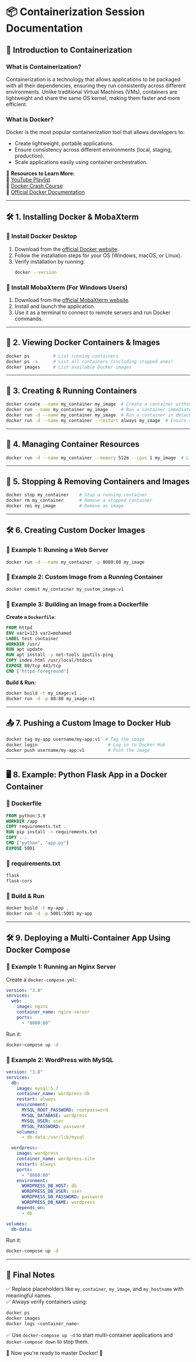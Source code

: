 # **📦 Containerization Session Documentation**

## **🔹 Introduction to Containerization**

### **What is Containerization?**
Containerization is a technology that allows applications to be packaged with all their dependencies, ensuring they run consistently across different environments. Unlike traditional Virtual Machines (VMs), containers are lightweight and share the same OS kernel, making them faster and more efficient.

### **What is Docker?**
Docker is the most popular containerization tool that allows developers to:
- Create lightweight, portable applications.
- Ensure consistency across different environments (local, staging, production).
- Scale applications easily using container orchestration.

🔗 **Resources to Learn More:**  
🎥 [YouTube Playlist](https://youtube.com/playlist?list=PLX1bW_GeBRhDkTf_jbdvBbkHs2LCWVeXZ&si=ByWj8P6tPSrc_8vl)  
🎥 [Docker Crash Course](https://youtu.be/PrusdhS2lmo?si=oSnMwzFONzGkGLEj)  
📜 [Official Docker Documentation](https://docs.docker.com/)  

---

## **🛠️ 1. Installing Docker & MobaXterm**

### **🔹 Install Docker Desktop**
1. Download from the [official Docker website](https://www.docker.com/products/docker-desktop/).
2. Follow the installation steps for your OS (Windows, macOS, or Linux).
3. Verify installation by running:
   ```bash
   docker --version
   ```

### **🔹 Install MobaXterm (For Windows Users)**
1. Download from the [official MobaXterm website](https://mobaxterm.mobatek.net/download.html).
2. Install and launch the application.
3. Use it as a terminal to connect to remote servers and run Docker commands.

---

## **🔹 2. Viewing Docker Containers & Images**
```bash
docker ps         # List running containers  
docker ps -a      # List all containers (including stopped ones)  
docker images     # List available Docker images  
```

---

## **🚀 3. Creating & Running Containers**
```bash
docker create --name my_container my_image  # Create a container without starting it  
docker run --name my_container my_image     # Run a container immediately  
docker run -d --name my_container my_image  # Run a container in detached mode  
docker run -d --name my_container --restart always my_image  # Ensure the container restarts after reboot  
```

---

## **🔹 4. Managing Container Resources**
```bash
docker run -d --name my_container --memory 512m --cpus 1 my_image  # Limit memory & CPU usage  
```

---

## **🛑 5. Stopping & Removing Containers and Images**
```bash
docker stop my_container    # Stop a running container  
docker rm my_container      # Remove a stopped container  
docker rmi my_image         # Remove an image  
```

---

## **🛠️ 6. Creating Custom Docker Images**

### **🔹 Example 1: Running a Web Server**
```bash
docker run -d --name my_container -p 8080:80 my_image  
```

### **🔹 Example 2: Custom Image from a Running Container**
```bash
docker commit my_container my_custom_image:v1  
```

### **🔹 Example 3: Building an Image from a Dockerfile**
**Create a `Dockerfile`**:
```dockerfile
FROM httpd
ENV var1=123 var2=mohamed
LABEL test container
WORKDIR /usr/
RUN apt update
RUN apt install -y net-tools iputils-ping
COPY index.html /usr/local/htdocs
EXPOSE 80/tcp 443/tcp
CMD ["httpd-foreground"]
```
**Build & Run:**
```bash
docker build -t my_image:v1 .  
docker run -d -p 80:80 my_image:v1  
```

---

## **📤 7. Pushing a Custom Image to Docker Hub**
```bash
docker tag my-app username/my-app:v1  # Tag the image  
docker login                           # Log in to Docker Hub  
docker push username/my-app:v1         # Push the image  
```

---

## **🖥️ 8. Example: Python Flask App in a Docker Container**
### **🔹 Dockerfile**
```dockerfile
FROM python:3.9
WORKDIR /app
COPY requirements.txt .
RUN pip install -r requirements.txt
COPY . .
CMD ["python", "app.py"]
EXPOSE 5001
```
### **🔹 requirements.txt**
```txt
flask
flask-cors
```
### **🔹 Build & Run**
```bash
docker build -t my-app .
docker run -d -p 5001:5001 my-app
```

---

## **🛠️ 9. Deploying a Multi-Container App Using Docker Compose**

### **🔹 Example 1: Running an Nginx Server**
Create a `docker-compose.yml`:
```yaml
version: "3.8"
services:
  web:
    image: nginx
    container_name: nginx-server
    ports:
      - "8080:80"
```
Run it:
```bash
docker-compose up -d
```

### **🔹 Example 2: WordPress with MySQL**
```yaml
version: "3.8"
services:
  db:
    image: mysql:5.7
    container_name: wordpress-db
    restart: always
    environment:
      MYSQL_ROOT_PASSWORD: rootpassword
      MYSQL_DATABASE: wordpress
      MYSQL_USER: user
      MYSQL_PASSWORD: password
    volumes:
      - db-data:/var/lib/mysql

  wordpress:
    image: wordpress
    container_name: wordpress-site
    restart: always
    ports:
      - "8080:80"
    environment:
      WORDPRESS_DB_HOST: db
      WORDPRESS_DB_USER: user
      WORDPRESS_DB_PASSWORD: password
      WORDPRESS_DB_NAME: wordpress
    depends_on:
      - db

volumes:
  db-data:
```
Run it:
```bash
docker-compose up -d
```

---

## **📌 Final Notes**
✅ Replace placeholders like `my_container`, `my_image`, and `my_hostname` with meaningful names.  
✅ Always verify containers using:
```bash
docker ps
docker images
docker logs <container_name>
```
✅ Use `docker-compose up -d` to start multi-container applications and `docker-compose down` to stop them.

🚀 Now you're ready to master Docker! 🎯

